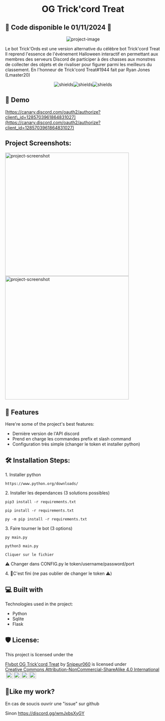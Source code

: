 <h1 align="center" id="title">OG Trick'cord Treat</h1>

<h2>🎃 Code disponible le 01/11/2024 🎃</h2>
  
<p align="center"><img src="https://socialify.git.ci/Snipeur060/Trick-or-treat-discord/image?font=Jost&amp;issues=1&amp;language=1&amp;logo=https%3A%2F%2Fwww.svgrepo.com%2Fshow%2F353655%2Fdiscord-icon.svg&amp;name=1&amp;owner=1&amp;pattern=Circuit%20Board&amp;theme=Dark" alt="project-image"></p>

<p id="description">Le bot Trick'Ords est une version alternative du célèbre bot Trick'cord Treat Il reprend l'essence de l'événement Halloween interactif en permettant aux membres des serveurs Discord de participer à des chasses aux monstres de collecter des objets et de rivaliser pour figurer parmi les meilleurs du classement. En l'honneur de Trick'cord Treat#1944 fait par Ryan Jones (Lmaster20)</p>

<p align="center"><img src="https://img.shields.io/badge/PYTHON-03a9fc?style=for-the-badge&amp;logo=python&amp;logoColor=white" alt="shields"><img src="https://img.shields.io/badge/SQL-034afc?style=for-the-badge&amp;logo=sqlite&amp;logoColor=white" alt="shields"><img src="https://img.shields.io/badge/FLASK-034afc?style=for-the-badge&amp;logo=flask&amp;logoColor=white" alt="shields"></p>

<h2>🚀 Demo</h2>

[https://canary.discord.com/oauth2/authorize?client\_id=1285703961864831027](https://canary.discord.com/oauth2/authorize?client_id=1285703961864831027)

<h2>Project Screenshots:</h2>

<img src="https://github.com/user-attachments/assets/a6bbab29-3879-40d4-978d-4818447c08da" alt="project-screenshot" width="400" height="400/">

<img src="https://github.com/user-attachments/assets/abdd6512-1f62-4f3a-9c2e-c4894828e7ea" alt="project-screenshot" width="400" height="400/">

  
  
<h2>🧐 Features</h2>

Here're some of the project's best features:

*   Dernière version de l'API discord
*   Prend en charge les commandes prefix et slash command
*   Configuration très simple (changer le token et installer python)

<h2>🛠️ Installation Steps:</h2>

<p>1. Installer python</p>

```
https://www.python.org/downloads/
```

<p>2. Installer les dependances (3 solutions possibles)</p>

```
pip3 install -r requirements.txt 
```

```
pip install -r requirements.txt
```

```
py -m pip install -r requirements.txt
```

<p>3. Faire tourner le bot (3 options)</p>

```
py main.py
```

```
python3 main.py
```

```
Cliquer sur le fichier
```

<p>⚠️ Changer dans CONFIG.py le token/username/password/port</p>

<p>4. 🎉C'est fini (ne pas oublier de changer le token ⚠️)</p>

  
  
<h2>💻 Built with</h2>

Technologies used in the project:

*   Python
*   Sqlite
*   Flask

<h2>🛡️ License:</h2>

This project is licensed under the<p xmlns:cc="http://creativecommons.org/ns#" xmlns:dct="http://purl.org/dc/terms/"><a property="dct:title" rel="cc:attributionURL" href="https://canary.discord.com/oauth2/authorize?client_id=1285703961864831027">Flybot OG Trick'cord Treat</a> by <a rel="cc:attributionURL dct:creator" property="cc:attributionName" href="https://snipeur060.fr">Snipeur060</a> is licensed under <a href="https://creativecommons.org/licenses/by-nc-sa/4.0/?ref=chooser-v1" target="_blank" rel="license noopener noreferrer" style="display:inline-block;">Creative Commons Attribution-NonCommercial-ShareAlike 4.0 International<img style="height:22px!important;margin-left:3px;vertical-align:text-bottom;" src="https://mirrors.creativecommons.org/presskit/icons/cc.svg?ref=chooser-v1" alt=""><img style="height:22px!important;margin-left:3px;vertical-align:text-bottom;" src="https://mirrors.creativecommons.org/presskit/icons/by.svg?ref=chooser-v1" alt=""><img style="height:22px!important;margin-left:3px;vertical-align:text-bottom;" src="https://mirrors.creativecommons.org/presskit/icons/nc.svg?ref=chooser-v1" alt=""><img style="height:22px!important;margin-left:3px;vertical-align:text-bottom;" src="https://mirrors.creativecommons.org/presskit/icons/sa.svg?ref=chooser-v1" alt=""></a></p>

<h2>💖Like my work?</h2>

En cas de soucis ouvrir une "issue" sur github<p>Sinon https://discord.gg/wmJxbsXyGY</p>
